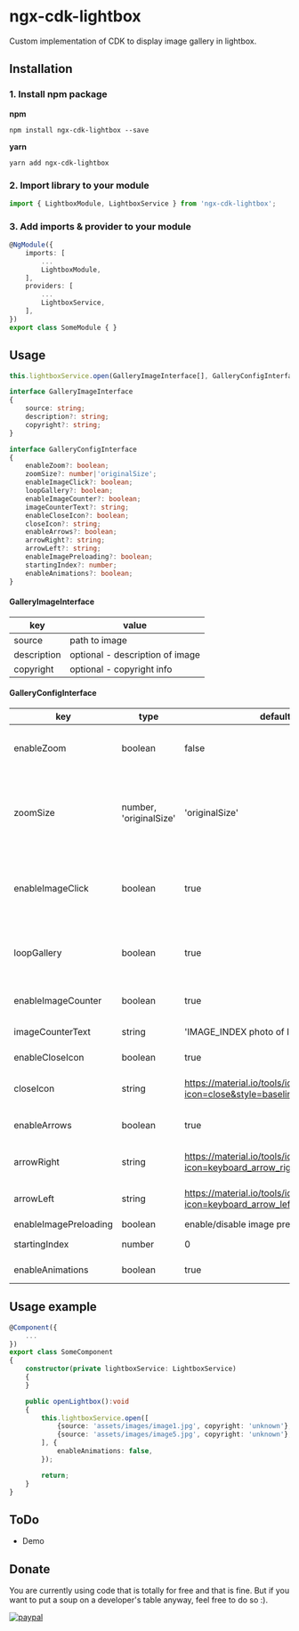 # ngx-cdk-lightbox

Custom implementation of CDK to display image gallery in lightbox.

## Installation

### 1. Install npm package

**npm**
```shell
npm install ngx-cdk-lightbox --save
```
**yarn**
```shell
yarn add ngx-cdk-lightbox
```

### 2. Import library to your module

```typescript
import { LightboxModule, LightboxService } from 'ngx-cdk-lightbox';
```

### 3. Add imports & provider to your module

```typescript
@NgModule({
	imports: [
		...
		LightboxModule,
	],
	providers: [
		...
		LightboxService,
	],
})
export class SomeModule { }
```

## Usage

```typescript
this.lightboxService.open(GalleryImageInterface[], GalleryConfigInterface);
```

```typescript
interface GalleryImageInterface
{
	source: string;
	description?: string;
	copyright?: string;
}
```

```typescript
interface GalleryConfigInterface
{
	enableZoom?: boolean;
	zoomSize?: number|'originalSize';
	enableImageClick?: boolean;
	loopGallery?: boolean;
	enableImageCounter?: boolean;
	imageCounterText?: string;
	enableCloseIcon?: boolean;
	closeIcon?: string;
	enableArrows?: boolean;
	arrowRight?: string;
	arrowLeft?: string;
	enableImagePreloading?: boolean;
	startingIndex?: number;
	enableAnimations?: boolean;
}
```

#### GalleryImageInterface
|  key |  value |
| ------------ | ------------ |
|  source |  path to image |
|  description |  optional - description of image |
|  copyright |  optional - copyright info |


#### GalleryConfigInterface
|  key | type | default | value |
| ------------ | ------------ | ------------ | ------------ |
| enableZoom | boolean | false | display zoom on mouse hover over image |
| zoomSize | number, 'originalSize' | 'originalSize' | zoom size, number for zoom multiplication, originalSize for original image size |
| enableImageClick | boolean | true | enable click on image to navigate to next or previous photo |
| loopGallery | boolean | true | loop gallery after last photo or before first photo |
| enableImageCounter | boolean | true | display current image counter |
| imageCounterText | string | 'IMAGE_INDEX photo of IMAGE_COUNT' | format for image counter |
| enableCloseIcon | boolean | true | display close icon |
| closeIcon | string | https://material.io/tools/icons/?icon=close&style=baseline | HTML string containing close icon |
| enableArrows | boolean | true | display next/prev icons |
| arrowRight | string | https://material.io/tools/icons/?icon=keyboard_arrow_right&style=baseline | HTML string containing right arrow |
| arrowLeft | string | https://material.io/tools/icons/?icon=keyboard_arrow_left&style=baseline | HTML string containing left arrow |
| enableImagePreloading | boolean | enable/disable image preloading |
| startingIndex | number | 0 | index of starting image |
| enableAnimations | boolean | true | enable/disable animations |


## Usage example

```typescript
@Component({
	...
})
export class SomeComponent
{
	constructor(private lightboxService: LightboxService)
	{
	}

	public openLightbox():void
	{
		this.lightboxService.open([
			{source: 'assets/images/image1.jpg', copyright: 'unknown'},
			{source: 'assets/images/image5.jpg', copyright: 'unknown'},
		], {
			enableAnimations: false,
		});

		return;
	}
}
```


## ToDo

- Demo

## Donate

You are currently using code that is totally for free and that is fine. But if you want to put a soup on a developer's table anyway, feel free to do so :).

[![paypal](https://www.paypalobjects.com/en_US/i/btn/btn_donateCC_LG.gif)](https://www.paypal.com/cgi-bin/webscr?cmd=_donations&business=LUUCVTX85J2NQ&item_name=For+the+soup%21+%28ngx-cdk-lightbox+development%29&currency_code=CZK&source=url)
